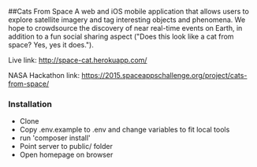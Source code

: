 ##Cats From Space
A web and iOS mobile application that allows users to explore satellite imagery and tag interesting objects and phenomena. We hope to crowdsource the discovery of near real-time events on Earth, in addition to a fun social sharing aspect ("Does this look like a cat from space? Yes, yes it does.").

Live link: http://space-cat.herokuapp.com/

NASA Hackathon link: https://2015.spaceappschallenge.org/project/cats-from-space/

### Installation
* Clone
* Copy .env.example to .env and change variables to fit local tools
* run 'composer install'
* Point server to public/ folder
* Open homepage on browser
